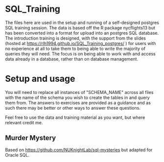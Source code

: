 # SQL_Training
The files here are used in the setup and running of a self-designed postgres SQL training session. The data is based off the R package nycflights13 but has been converted into a format for upload into an postgres SQL database. The introduction training is designed, with the support from the slides (hosted at https://rlh1994.github.io/SQL_Training_postgres/ ) for users with no experience at all to take them to being able to write the majority of queries they will need. The focus is on being able to work with and access data already in a database, rather than on database management.

# Setup and usage
You will need to replace all instances of "SCHEMA_NAME" across all files with the name of the schema you wish to create the tables in and query them from. The answers to exercises are provided as a guidance and as such there may be better or other ways to answer these questions.

Feel free to use the data and training material as you want, but where relevant credit me.

## Murder Mystery
Based on https://github.com/NUKnightLab/sql-mysteries but adapted for Oracle SQL.
